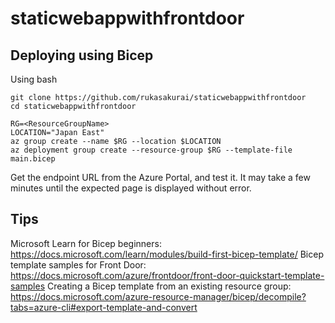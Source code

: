 # staticwebappwithfrontdoor
## Deploying using Bicep
Using bash
```
git clone https://github.com/rukasakurai/staticwebappwithfrontdoor
cd staticwebappwithfrontdoor
```
```
RG=<ResourceGroupName>
LOCATION="Japan East"
az group create --name $RG --location $LOCATION
az deployment group create --resource-group $RG --template-file main.bicep
```
Get the endpoint URL from the Azure Portal, and test it. It may take a few minutes until the expected page is displayed without error.
## Tips
Microsoft Learn for Bicep beginners: https://docs.microsoft.com/learn/modules/build-first-bicep-template/
Bicep template samples for Front Door: https://docs.microsoft.com/azure/frontdoor/front-door-quickstart-template-samples
Creating a Bicep template from an existing resource group: https://docs.microsoft.com/azure-resource-manager/bicep/decompile?tabs=azure-cli#export-template-and-convert
